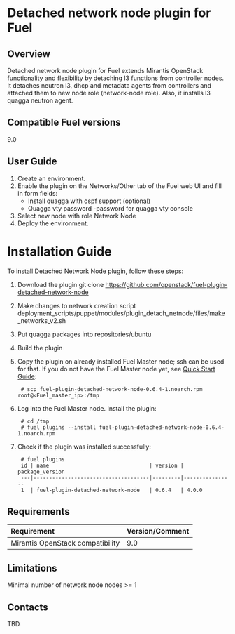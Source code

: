 Detached network node plugin for Fuel
=====================================

Overview
--------

Detached network node plugin for Fuel extends Mirantis OpenStack functionality and flexibility
by detaching l3 functions from controller nodes. It detaches neutron l3, dhcp and metadata agents
from controllers and attached them to new node role (network-node role). Also, it installs l3 quagga
neutron agent.


Compatible Fuel versions
------------------------

9.0


User Guide
----------

1. Create an environment.
2. Enable the plugin on the Networks/Other tab of the Fuel web UI and fill in form
    fields:
   * Install quagga with ospf support (optional)
   * Quagga vty password -password for quagga vty console
3. Select new node with role Network Node
4. Deploy the environment.


Installation Guide
==================

To install Detached Network Node plugin, follow these steps:

1. Download the plugin
    git clone https://github.com/openstack/fuel-plugin-detached-network-node

2. Make changes to network creation script deployment_scripts/puppet/modules/plugin_detach_netnode/files/make_networks_v2.sh

3. Put quagga packages into repositories/ubuntu

4. Build the plugin

5. Copy the plugin on already installed Fuel Master node; ssh can be used for
    that. If you do not have the Fuel Master node yet, see
    [Quick Start Guide](https://software.mirantis.com/quick-start/):

        # scp fuel-plugin-detached-network-node-0.6.4-1.noarch.rpm root@<Fuel_master_ip>:/tmp

6. Log into the Fuel Master node. Install the plugin:

        # cd /tmp
        # fuel plugins --install fuel-plugin-detached-network-node-0.6.4-1.noarch.rpm

7. Check if the plugin was installed successfully:

        # fuel plugins
        id | name                                | version | package_version
        ---|-------------------------------------|---------|----------------
        1  | fuel-plugin-detached-network-node   | 0.6.4   | 4.0.0


Requirements
------------

| Requirement                      | Version/Comment |
|:---------------------------------|:----------------|
| Mirantis OpenStack compatibility | 9.0             |


Limitations
-----------

Minimal number of network node nodes >= 1


Contacts
--------

TBD
